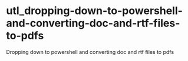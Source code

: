 # utl_dropping-down-to-powershell-and-converting-doc-and-rtf-files-to-pdfs
Dropping down to powershell and converting doc and rtf files to pdfs
